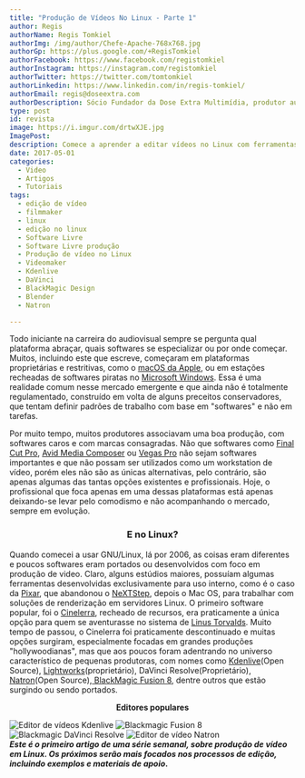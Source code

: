 ```yaml
---
title: "Produção de Vídeos No Linux - Parte 1"
author: Regis
authorName: Regis Tomkiel
authorImg: /img/author/Chefe-Apache-768x768.jpg
authorGp: https://plus.google.com/+RegisTomkiel
authorFacebook: https://www.facebook.com/registomkiel
authorInstagram: https://instagram.com/registomkiel
authorTwitter: https://twitter.com/tomtomkiel
authorLinkedin: https://www.linkedin.com/in/regis-tomkiel/
authorEmail: regis@doseextra.com
authorDescription: Sócio Fundador da Dose Extra Multimídia, produtor audiovisual, desenvolvedor web, podcaster, escritor e quando sobra tempo, coleciona videogames e filmes independentes.
type: post
id: revista
image: https://i.imgur.com/drtwXJE.jpg
ImagePost:
description: Comece a aprender a editar vídeos no Linux com ferramentas gratuitas e de fácil instalação e configuração. Seja um profissional do audiovisual com Linux.
date: 2017-05-01
categories:
  - Video
  - Artigos
  - Tutoriais
tags:
  - edição de vídeo
  - filmmaker
  - linux
  - edição no linux
  - Software Livre
  - Software Livre produção
  - Produção de vídeo no Linux
  - Videomaker
  - Kdenlive
  - DaVinci
  - BlackMagic Design
  - Blender
  - Natron

---
```


Todo iniciante na carreira do audiovisual sempre se pergunta qual plataforma abraçar, quais softwares se especializar ou por onde começar. Muitos, incluindo este que escreve, começaram em plataformas proprietárias e restritivas, como o <a href="https://pt.wikipedia.org/wiki/MacOS" target="_blank" rel="noopener noreferrer">macOS da Apple</a>, ou em estações recheadas de softwares piratas no <a href="https://pt.wikipedia.org/wiki/Microsoft_Windows" target="_blank" rel="noopener noreferrer">Microsoft Windows</a>. Essa é uma realidade comum nesse mercado emergente e que ainda não é totalmente regulamentado, construído em volta de alguns preceitos conservadores, que tentam definir padrões de trabalho com base em "softwares" e não em tarefas.

Por muito tempo, muitos produtores associavam uma boa produção, com softwares caros e com marcas consagradas. Não que softwares como <a href="https://pt.wikipedia.org/wiki/Final_Cut_Pro" target="_blank" rel="noopener noreferrer">Final Cut Pro</a>, <a href="http://www.avid.com/media-composer" target="_blank" rel="noopener noreferrer">Avid Media Composer</a> ou <a href="http://www.vegascreativesoftware.com/br/vegas-pro/" target="_blank" rel="noopener noreferrer">Vegas Pro</a> não sejam softwares importantes e que não possam ser utilizados como um workstation de vídeo, porém eles não são as únicas alternativas, pelo contrário, são apenas algumas das tantas opções existentes e profissionais. Hoje, o profissional que foca apenas em uma dessas plataformas está apenas deixando-se levar pelo comodismo e não acompanhando o mercado, sempre em evolução.
<h3 style="text-align: center;">E no Linux?</h3>
Quando comecei a usar GNU/Linux, lá por 2006, as coisas eram diferentes e poucos softwares eram portados ou desenvolvidos com foco em produção de video. Claro, alguns estúdios maiores, possuíam algumas ferramentas desenvolvidas exclusivamente para uso interno, como é o caso da <a href="http://www.diolinux.com.br/2015/03/renderman-linux-blender-free.html" target="_blank" rel="noopener noreferrer">Pixar</a>, que abandonou o <a href="https://pt.wikipedia.org/wiki/NEXTSTEP" target="_blank" rel="noopener noreferrer">NeXTStep</a>, depois o Mac OS, para trabalhar com soluções de renderização em servidores Linux. O primeiro software popular, foi o <a href="http://cinelerra.org/" target="_blank" rel="noopener noreferrer">Cinelerra</a>, recheado de recursos, era praticamente a única opção para quem se aventurasse no sistema de <a href="https://github.com/torvalds" target="_blank" rel="noopener noreferrer">Linus Torvalds</a>. Muito tempo de passou, o Cinelerra foi praticamente descontinuado e muitas opções surgiram, especialmente focadas em grandes produções "hollywoodianas", mas que aos poucos foram adentrando no universo característico de pequenas produtoras, com nomes como <a href="https://kdenlive.org/" target="_blank" rel="noopener noreferrer">Kdenlive</a>(Open Source), <a href="https://www.lwks.com/" target="_blank" rel="noopener noreferrer">Lightworks</a>(proprietário), DaVinci Resolve(Proprietário), <a href="https://natron.fr/" target="_blank" rel="noopener noreferrer">Natron</a>(Open Source),<a href="https://www.blackmagicdesign.com/products/fusion" target="_blank" rel="noopener noreferrer"> BlackMagic Fusion 8</a>, dentre outros que estão surgindo ou sendo portados.
<p style="text-align: center;"><strong>Editores populares</strong></p>

<div class="owl-carousel owl-slider">
<img src="//i.imgur.com/JISpqIS.jpg" alt="Editor de vídeos Kdenlive" />
<img src="//i.imgur.com/ctZqSuB.jpg" alt="Blackmagic Fusion 8" />
<img src="//i.imgur.com/UE8PaMk.jpg" alt="Blackmagic DaVinci Resolve" />
<img src="//i.imgur.com/wLFU2Kw.jpg" alt="Editor de vídeo Natron" />
</div>
<div class="owl-carousel owl-slider"></div>
<div class="owl-carousel owl-slider"></div>
<div class="owl-carousel owl-slider"></div>
<div class="owl-carousel owl-slider"></div>
<strong><em>Este é o primeiro artigo de uma série semanal, sobre produção de vídeo em Linux. Os próximos serão mais focados nos processos de edição, incluindo exemplos e materiais de apoio</em>.</strong>
